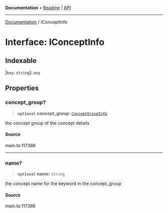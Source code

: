**Documentation** • [Readme](../README.md) \| [API](../globals.md)

***

[Documentation](../README.md) / IConceptInfo

# Interface: IConceptInfo

## Indexable

 \[`key`: `string`\]: `any`

## Properties

### concept\_group?

> **`optional`** **concept\_group**: [`ConceptGroupInfo`](../classes/ConceptGroupInfo.md)

the concept group of the concept details

#### Source

main.ts:117388

***

### name?

> **`optional`** **name**: `string`

the concept name for the keyword in the concept_group

#### Source

main.ts:117386
